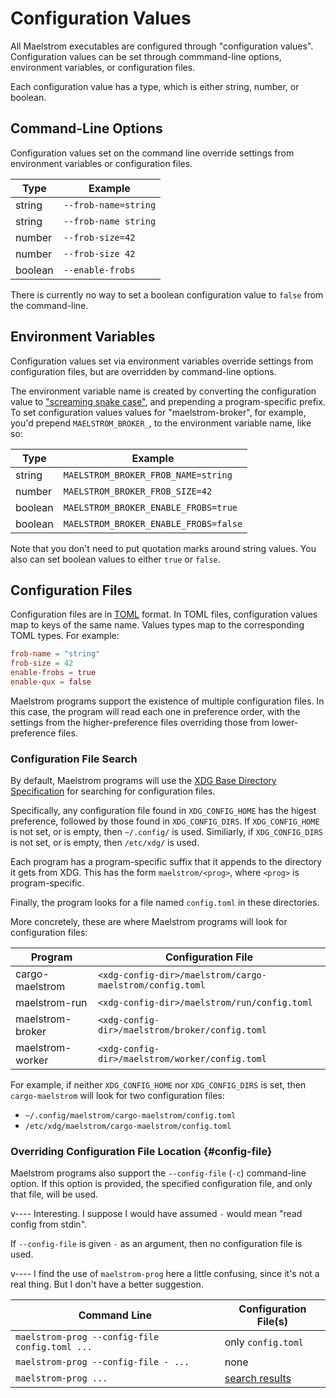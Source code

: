 # Configuration Values

All Maelstrom executables are configured through "configuration values".
Configuration values can be set through commmand-line options, environment
variables, or configuration files.

Each configuration value has a type, which is either string, number, or
boolean.

## Command-Line Options

Configuration values set on the command line override settings from environment
variables or configuration files.

Type    | Example
--------|----------------------
string  | `--frob-name=string`
string  | `--frob-name string`
number  | `--frob-size=42`
number  | `--frob-size 42`
boolean | `--enable-frobs`

There is currently no way to set a boolean configuration value to `false` from
the command-line.

## Environment Variables

Configuration values set via environment variables override settings from
configuration files, but are overridden by command-line options.

The environment variable name is created by converting the configuration value
to ["screaming snake case"](https://en.wikipedia.org/wiki/Snake_case), and
prepending a program-specific prefix. To set configuration values
values for "maelstrom-broker", for example, you'd prepend `MAELSTROM_BROKER_`,
to the environment variable name, like so:

Type    | Example
--------|----------------------
string  | `MAELSTROM_BROKER_FROB_NAME=string`
number  | `MAELSTROM_BROKER_FROB_SIZE=42`
boolean | `MAELSTROM_BROKER_ENABLE_FROBS=true`
boolean | `MAELSTROM_BROKER_ENABLE_FROBS=false`

Note that you don't need to put quotation marks around string values. You also
can set boolean values to either `true` or `false`.

## Configuration Files

Configuration files are in [TOML](https://toml.io/en/) format. In TOML files,
configuration values map to keys of the same name. Values types map to the
corresponding TOML types. For example:

```toml
frob-name = "string"
frob-size = 42
enable-frobs = true
enable-qux = false
```

Maelstrom programs support the existence of multiple configuration files. In
this case, the program will read each one in preference order, with the
settings from the higher-preference files overriding those from
lower-preference files.

### Configuration File Search

By default, Maelstrom programs will use the [XDG Base Directory
Specification](https://specifications.freedesktop.org/basedir-spec/basedir-spec-latest.html)
for searching for configuration files.

Specifically, any configuration file found in `XDG_CONFIG_HOME` has the higest
preference, followed by those found in `XDG_CONFIG_DIRS`. If `XDG_CONFIG_HOME` is not
set, or is empty, then `~/.config/` is used. Similiarly, if `XDG_CONFIG_DIRS`
is not set, or is empty, then `/etc/xdg/` is used.

Each program has a program-specific suffix that it appends to the directory it
gets from XDG. This has the form `maelstrom/<prog>`, where `<prog>` is
program-specific.

Finally, the program looks for a file named `config.toml` in these directories.

More concretely, these are where Maelstrom programs will look for configuration files:

Program          | Configuration File
-----------------|-----------------------------------------------------
cargo-maelstrom  | `<xdg-config-dir>/maelstrom/cargo-maelstrom/config.toml`
maelstrom-run    | `<xdg-config-dir>/maelstrom/run/config.toml`
maelstrom-broker | `<xdg-config-dir>/maelstrom/broker/config.toml`
maelstrom-worker | `<xdg-config-dir>/maelstrom/worker/config.toml`

For example, if neither `XDG_CONFIG_HOME` nor `XDG_CONFIG_DIRS` is set, then
`cargo-maelstrom` will look for two configuration files:
  - `~/.config/maelstrom/cargo-maelstrom/config.toml`
  - `/etc/xdg/maelstrom/cargo-maelstrom/config.toml`

### Overriding Configuration File Location {#config-file}

Maelstrom programs also support the `--config-file` (`-c`) command-line option.
If this option is provided, the specified configuration file, and only that
file, will be used.

v---- Interesting. I suppose I would have assumed `-` would mean "read config from stdin".

If `--config-file` is given `-` as an argument, then no configuration file is used.

v---- I find the use of `maelstrom-prog` here a little confusing, since it's not a real
      thing. But I don't have a better suggestion.

Command Line                                   | Configuration File(s)
-----------------------------------------------|----------------------
`maelstrom-prog --config-file config.toml ...` | only `config.toml`
`maelstrom-prog --config-file - ...`           | none
`maelstrom-prog ...`                           | [search results](#configuration-file-search)

